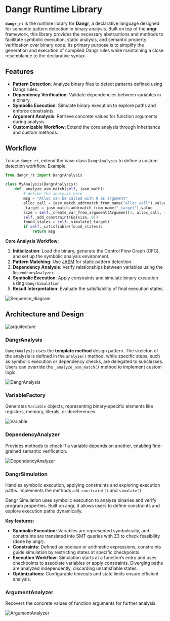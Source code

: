 # Dangr Runtime Library

**`dangr_rt`** is the runtime library for **Dangr**, a declarative language designed for semantic pattern detection in binary analysis. Built on top of the **angr** framework, this library provides the necessary abstractions and methods to facilitate symbolic execution, static analysis, and semantic property verification over binary code. Its primary purpose is to simplify the generation and execution of compiled Dangr rules while maintaining a close resemblance to the declarative syntax.


## Features

- **Pattern Detection**: Analyze binary files to detect patterns defined using Dangr rules.
- **Dependency Verification**: Validate dependencies between variables in a binary.
- **Symbolic Execution**: Simulate binary execution to explore paths and enforce constraints.
- **Argument Analysis**: Retrieve concrete values for function arguments during analysis.
- **Customizable Workflow**: Extend the core analysis through inheritance and custom methods.


## Workflow

To use `dangr_rt`, extend the base class `DangrAnalysis` to define a custom detection workflow. Example:

```python
from dangr_rt import DangrAnalysis

class MyAnalysis(DangrAnalysis):
    def _analyze_asm_match(self, jasm_math):
        # define the analysis here
        msg = "Alloc can be called with 0 as argument"
        alloc_call = jasm_match.addrmatch_from_name("alloc_call").value
        _target = jasm_match.addrmatch_from_name("_target").value
        size = self._create_var_from_argument(Argument(1, alloc_call, 4))
        self._add_constraint(Eq(size, 0))
        found_states = self._simulate(_target)
        if self._satisfiable(found_states):
            return msg
```
**Core Analysis Workflow:**

1. **Initialization**: Load the binary, generate the Control Flow Graph (CFG), and set up the symbolic analysis environment.
2. **Pattern Matching**: Use [JASM](https://github.com/JukMR/JASM) for static pattern detection.
3. **Dependency Analysis**: Verify relationships between variables using the `DependencyAnalyzer`.
4. **Symbolic Execution**: Apply constraints and simulate binary execution using `DangrSimulation`.
5. **Result Interpretation**: Evaluate the satisfiability of final execution states.

![Sequence_diagram](design/sequence.png)


## Architecture and Design

![arquitecture](design/class_diagram.png)

### DangrAnalysis
`DangrAnalysis` uses the **template method** design pattern. The skeleton of the analysis is defined in the `analyze()` method, while specific steps, such as symbolic execution or dependency checks, are delegated to subclasses. Users can override the `_analyze_asm_match()` method to implement custom logic.

![DangrAnalysis](design/dangr_analysis.png)

### VariableFactory
Generates `Variable` objects, representing binary-specific elements like registers, memory, literals, or dereferences.

![Variable](design/variables.png)

### DependencyAnalyzer
Provides methods to check if a variable depends on another, enabling fine-grained semantic verification.

![DependencyAnalyzer](design/dependency_analyzer.png)

### DangrSimulation
Handles symbolic execution, applying constraints and exploring execution paths. Implements the methods `add_constraint()` and `simulate()`

Dangr Simulation uses symbolic execution to analyze binaries and verify program properties. Built on angr, it allows users to define constraints and explore execution paths dynamically.

**Key features:**
- **Symbolic Execution:** Variables are represented symbolically, and constraints are translated into SMT queries with Z3 to check feasibility (done by angr).
- **Constraints:** Defined as boolean or arithmetic expressions, constraints guide simulation by restricting states at specific checkpoints.
- **Execution Workflow:** Simulation starts at a function’s entry and uses checkpoints to associate variables or apply constraints. Diverging paths are analyzed independently, discarding unsatisfiable states.
- **Optimizations:** Configurable timeouts and state limits ensure efficient analysis.

### ArgumentAnalyzer
Recovers the concrete values of function arguments for further analysis.

![ArgumentAnalyzer](design/argument_analyzer.png)
